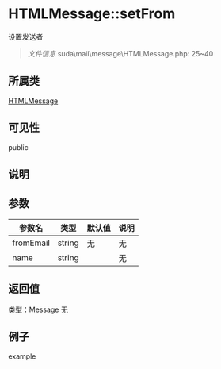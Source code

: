 # HTMLMessage::setFrom
设置发送者
> *文件信息* suda\mail\message\HTMLMessage.php: 25~40
## 所属类 

[HTMLMessage](../HTMLMessage.md)

## 可见性

  public  
## 说明



## 参数

 
| 参数名 | 类型 | 默认值 | 说明 |
|--------|-----|-------|-------|
 | fromEmail |  string | 无 | 无 |
 | name |  string |  | 无 |
## 返回值
 
类型：Message
无
## 例子

example